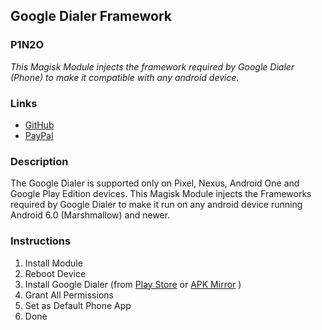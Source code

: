 ## Google Dialer Framework
### P1N2O
*This Magisk Module injects the framework required by Google Dialer (Phone) to make it compatible with any android device.*

### Links
* [GitHub](https://github.com/P1N2O/google-dialer-framework)
* [PayPal](http://go.manuelpinto.in/donate)

### Description
The Google Dialer is supported only on Pixel, Nexus, Android One and Google Play Edition devices. This Magisk Module injects the Frameworks required by Google Dialer to make it run on any android device running Android 6.0 (Marshmallow) and newer.

### Instructions
1. Install Module
2. Reboot Device
3. Install Google Dialer (from [Play Store](https://play.google.com/store/apps/details?id=com.google.android.dialer&hl=en) or [APK Mirror](https://www.apkmirror.com/apk/google-inc/google-phone/) )
4. Grant All Permissions
5. Set as Default Phone App
6. Done
